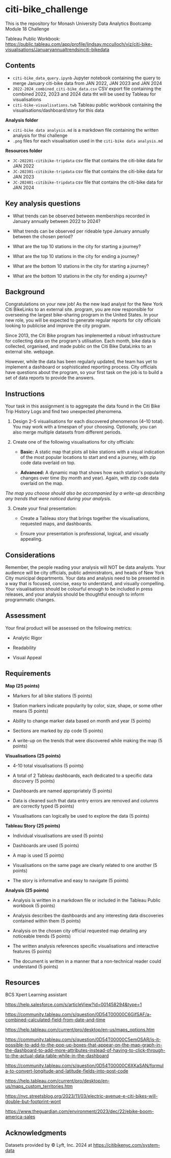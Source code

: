 # citi-bike_challenge

This is the repository for Monash University Data Analytics Bootcamp Module 18 Challenge

Tableau Public Workbook: https://public.tableau.com/app/profile/lindsay.mcculloch/viz/citi-bike-visualisations/Januaryannualtrendsinciti-bikedata

## Contents

* `citi-bike_data_query.ipynb` Jupyter notebook containing the query to merge January citi-bike data from JAN 2022, JAN 2023 and JAN 2024
* `2022-2024_combined_citi-bike_data.csv` CSV export file containing the combined 2022, 2023 and 2024 data tht will be used by Tableau for visualisations
* `citi-bike-visualisations.twb` Tableau public workbook containing the visualisations/dashboard/story for this data

**Analysis folder**
* `citi-bike data analysis.md` is a markdown file containing the written analysis for thsi challenge 
* `.png` files for each visualisation used in the `citi-bike data analysis.md`

**Resources folder**
* `JC-202201-citibike-tripdata` csv file that contains the citi-bike data for JAN 2022
* `JC-202301-citibike-tripdata` csv file that contains the citi-bike data for JAN 2023
* `JC-202401-citibike-tripdata` csv file that contains the citi-bike data for JAN 2024

## Key analysis questions

* What trends can be observed between memberships recorded in January annually between 2022 to 2024?
        
* What trends can be observed per rideable type January annually between the chosen period?

* What are the top 10 stations in the city for starting a journey?

* What are the top 10 stations in the city for ending a journey?

* What are the bottom 10 stations in the city for starting a journey?

* What are the bottom 10 stations in the city for ending a journey?

## Background

Congratulations on your new job! As the new lead analyst for the New York Citi BikeLinks to an external site. program, you are now responsible for overseeing the largest bike-sharing program in the United States. In your new role, you will be expected to generate regular reports for city officials looking to publicise and improve the city program.

Since 2013, the Citi Bike program has implemented a robust infrastructure for collecting data on the program's utilisation. Each month, bike data is collected, organised, and made public on the Citi Bike DataLinks to an external site. webpage.

However, while the data has been regularly updated, the team has yet to implement a dashboard or sophisticated reporting process. City officials have questions about the program, so your first task on the job is to build a set of data reports to provide the answers.

## Instructions

Your task in this assignment is to aggregate the data found in the Citi Bike Trip History Logs and find two unexpected phenomena.

1. Design 2–5 visualisations for each discovered phenomenon (4–10 total). You may work with a timespan of your choosing. Optionally, you can also merge multiple datasets from different periods.

2. Create one of the following visualisations for city officials:

    * **Basic:** A static map that plots all bike stations with a visual indication of the most popular locations to start and end a journey, with zip code data overlaid on top.

    * **Advanced:** A dynamic map that shows how each station's popularity changes over time (by month and year). Again, with zip code data overlaid on the map.

*The map you choose should also be accompanied by a write-up describing any trends that were noticed during your analysis.*

3. Create your final presentation:

    * Create a Tableau story that brings together the visualisations, requested maps, and dashboards.

    * Ensure your presentation is professional, logical, and visually appealing.

## Considerations

Remember, the people reading your analysis will NOT be data analysts. Your audience will be city officials, public administrators, and heads of New York City municipal departments. Your data and analysis need to be presented in a way that is focused, concise, easy to understand, and visually compelling. Your visualisations should be colourful enough to be included in press releases, and your analysis should be thoughtful enough to inform programmatic changes.

## Assessment

Your final product will be assessed on the following metrics:

* Analytic Rigor

* Readability

* Visual Appeal

## Requirements

**Map (25 points)**

* Markers for all bike stations (5 points)

* Station markers indicate popularity by color, size, shape, or some other means (5 points)

* Ability to change marker data based on month and year (5 points)

* Sections are marked by zip code (5 points)

* A write-up on the trends that were discovered while making the map (5 points)

**Visualisations (25 points)**

* 4-10 total visualisations (5 points)

* A total of 2 Tableau dashboards, each dedicated to a specific data discovery (5 points)

* Dashboards are named appropriately (5 points)

* Data is cleaned such that data entry errors are removed and columns are correctly typed (5 points)

* Visualisations can logically be used to explore the data (5 points)

**Tableau Story (25 points)**

* Individual visualisations are used (5 points)

* Dashboards are used (5 points)

* A map is used (5 points)

* Visualisations on the same page are clearly related to one another (5 points)

* The story is informative and easy to navigate (5 points)

**Analysis (25 points)**

* Analysis is written in a markdown file or included in the Tableau Public workbook (5 points)

* Analysis describes the dashboards and any interesting data discoveries contained within them (5 points)

* Analysis on the chosen city official requested map detailing any noticeable trends (5 points)

* The written analysis references specific visualisations and interactive features (5 points)

* The document is written in a manner that a non-technical reader could understand (5 points)

## Resources

BCS Xpert Learning assistant

https://help.salesforce.com/s/articleView?id=001458294&type=1

https://community.tableau.com/s/question/0D54T00000C6GifSAF/a-combined-calculated-field-from-date-and-time

https://help.tableau.com/current/pro/desktop/en-us/maps_options.htm

https://community.tableau.com/s/question/0D54T00000C5emOSAR/is-it-possible-to-add-to-the-pop-up-boxes-that-appear-on-the-map-graph-in-the-dashboard-to-add-more-attributes-instead-of-having-to-click-through-to-the-actual-data-table-while-in-the-dashboard

https://community.tableau.com/s/question/0D54T00000C6XKaSAN/formula-to-convert-longitude-and-latitude-fields-into-post-code

https://help.tableau.com/current/pro/desktop/en-us/maps_custom_territories.htm

https://nyc.streetsblog.org/2023/11/03/electric-avenue-e-citi-bikes-will-double-but-footprint-wont

https://www.theguardian.com/environment/2023/dec/22/ebike-boom-america-sales

## Acknowledgments 

Datasets provided by © Lyft, Inc. 2024 at https://citibikenyc.com/system-data
